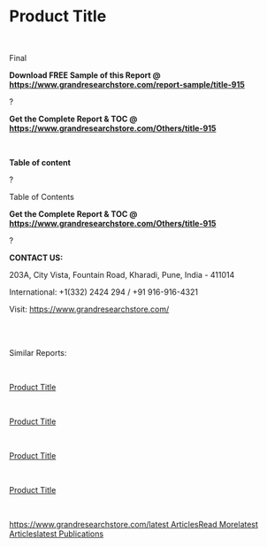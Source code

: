 <h1>Product Title</h1><br/><p>Final</p>
 
 
 
 <div><b>Download FREE Sample of this Report @ <a href="https://www.grandresearchstore.com/report-sample/title-915">https://www.grandresearchstore.com/report-sample/title-915</a></b></div>
 
 
 
 <p>? </p>
 
 
 
 <div><b>Get the Complete Report & TOC @ <a href="https://www.grandresearchstore.com/Others/title-915">https://www.grandresearchstore.com/Others/title-915</a></b></div>
 
 
 
 <p><br />
 
 <b>Table of content</b></p>
 
 
 
 <p>? </p>
 
 
 
 <p>Table of Contents</p>
 
 
 
 <div><b>Get the Complete Report & TOC @ <a href="https://www.grandresearchstore.com/Others/title-915">https://www.grandresearchstore.com/Others/title-915</a></b></div>
 
 
 
 <p>? </p>
 
 
 
 <p><b>CONTACT US:</b><br />
 
 203A, City Vista, Fountain Road, Kharadi, Pune, India - 411014<br />
 
 International: +1(332) 2424 294 / +91 916-916-4321<br />
 
 Visit: <a href="https://www.grandresearchstore.com/">https://www.grandresearchstore.com/</a><br />
 
 <br />
 
 <br />
 
 Similar Reports:<br />
 
 <br />
 
 <a href="https://www.grandresearchstore.com/Others/title-559">Product Title</a><br />
 
 <br />
 
 <a href="https://www.grandresearchstore.com/Others/title-762">Product Title</a><br />
 
 <br />
 
 <a href="https://www.grandresearchstore.com/Others/title-153">Product Title</a><br />
 
 <br />
 
 <a href="https://www.grandresearchstore.com/Others/title-875">Product Title</a><br />
 
 <br />
 
 <a href="https://gyeongbokgung.com">https://www.grandresearchstore.com/</a><a href="https://hallyeomaritime.com">latest Articles</a><a href="https://jingwansa.com">Read More</a><a href="https://nguoiviet.jp/">latest Articles</a><a href="https://www.intelmarketresearch.com/">latest Publications</a></p>